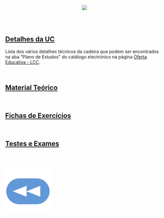 <p align="center">
  <img src="https://raw.githubusercontent.com/David81820/Recursos-LCC/main/2ano/2sem/AUC/alf.png">
</p>

<br>
<br>

## [Detalhes da UC](Info.md)
Lista dos vários detalhes técnicos da cadeira que podem ser encontrados na aba "Plano de Estudos" do catálogo electrónico na página [Oferta Educativa - LCC](https://www.uminho.pt/PT/ensino/oferta-educativa/_layouts/15/UMinho.PortalUM.UI/Pages/CatalogoCursoDetail.aspx?itemId=3851&catId=12).

<br>

## [Material Teórico](slides/README.md)


<br>

## [Fichas de Exercícios](fichas/README.md)


<br>

## [Testes e Exames](testes/README.md)


<br><br>

[![retroceder](https://raw.githubusercontent.com/David81820/Recursos-LCC/main/Rewind.png)](https://david81820.github.io/Recursos-LCC/2ano)
